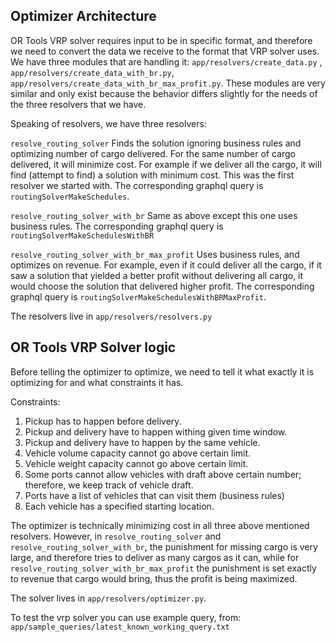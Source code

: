 ## Optimizer Architecture

OR Tools VRP solver requires input to be in specific format, and therefore we need to convert the data we receive to the format that VRP solver uses. We have three modules that are handling it: `app/resolvers/create_data.py` , `app/resolvers/create_data_with_br.py`, `app/resolvers/create_data_with_br_max_profit.py`. These modules are very similar and only exist because the behavior differs slightly for the needs of the three resolvers that we have.

Speaking of resolvers, we have three resolvers:

`resolve_routing_solver` Finds the solution ignoring business rules and optimizing number of cargo delivered. For the same number of cargo delivered, it will minimize cost. For example if we deliver all the cargo, it will find (attempt to find) a solution with minimum cost. This was the first resolver we started with. The corresponding graphql query is `routingSolverMakeSchedules`.

`resolve_routing_solver_with_br` Same as above except this one uses business rules. The corresponding graphql query is `routingSolverMakeSchedulesWithBR`

`resolve_routing_solver_with_br_max_profit` Uses business rules, and optimizes on revenue. For example, even if it could deliver all the cargo, if it saw a solution that yielded a better profit without delivering all cargo, it would choose the solution that delivered higher profit. The corresponding graphql query is `routingSolverMakeSchedulesWithBRMaxProfit`.

The resolvers live in `app/resolvers/resolvers.py`

## OR Tools VRP Solver logic

Before telling the optimizer to optimize, we need to tell it what exactly it is optimizing for and what constraints it has.

Constraints:

1) Pickup has to happen before delivery.
2) Pickup and delivery have to happen withing given time window.
3) Pickup and delivery have to happen by the same vehicle.
4) Vehicle volume capacity cannot go above certain limit.
5) Vehicle weight capacity cannot go above certain limit.
6) Some ports cannot allow vehicles with draft above certain number; therefore, we keep track of vehicle draft.
7) Ports have a list of vehicles that can visit them (business rules)
8) Each vehicle has a specified starting location.


The optimizer is technically minimizing cost in all three above mentioned resolvers. However, in `resolve_routing_solver` and `resolve_routing_solver_with_br`, the punishment for missing cargo is very large, and therefore tries to deliver as many cargos as it can, while for `resolve_routing_solver_with_br_max_profit` the punishment is set exactly to revenue that cargo would bring, thus the profit is being maximized.


The solver lives in `app/resolvers/optimizer.py`.

To test the vrp solver you can use example query, from: `app/sample_queries/latest_known_working_query.txt`






